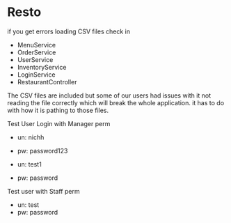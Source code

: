 # Resto

if you get errors loading CSV files check in 

- MenuService
- OrderService
- UserService
- InventoryService
- LoginService
- RestaurantController

The CSV files are included but some of our users had issues with it not reading the file correctly which will break the whole application.
it has to do with how it is pathing to those files. 

Test User Login with Manager perm

- un: nichh
- pw: password123

- un: test1
- pw: password

Test user with Staff perm 
- un: test
- pw: password
